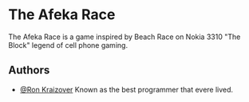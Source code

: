 # The Afeka Race

The Afeka Race is a game inspired by Beach Race on Nokia 3310 "The Block" legend of cell phone gaming.



## Authors

- [@Ron Kraizover](https://github.com/RonK42)
Known as the best programmer that evere lived.

